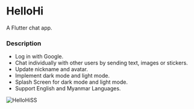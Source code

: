 # HelloHi

A Flutter chat app.

### Description

- Log in with Google.
- Chat individually with other users by sending text, images or stickers.
- Update nickname and avatar.
- Implement dark mode and light mode.
- Splash Screen for dark mode and light mode.
- Support English and Myanmar Languages.

![HelloHiSS](https://user-images.githubusercontent.com/60124367/172101347-34fd294f-7cee-4c78-8bc2-a366a19f8278.jpg)

